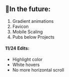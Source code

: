 ## 🔮In the future: 
1) Gradient animations
2) Favicon
3) Mobile Scaling 
4) Pubs below Projects

#### 11/24 Edits:
- Highlight color 
- White hovers 
- No more horizontal scroll

